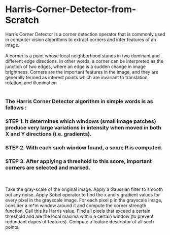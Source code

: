# Harris-Corner-Detector-from-Scratch
Harris Corner Detector is a corner detection operator that is commonly used in computer vision algorithms to extract corners and infer features of an image.
<br/>
<br/>
A corner is a point whose local neighborhood stands in two dominant and different
edge directions. In other words, a corner can be interpreted as the junction of two edges,
where an edge is a sudden change in image brightness. Corners are the important features
in the image, and they are generally termed as interest points which are invariant to
translation, rotation, and illumination.
<br/>
<br/>
### The Harris Corner Detector algorithm in simple words is as follows :
### STEP 1. It determines which windows (small image patches) produce very large variations in intensity when moved in both X and Y directions (i.e. gradients).
### STEP 2. With each such window found, a score R is computed.
### STEP 3. After applying a threshold to this score, important corners are selected and marked.
<br/>
<br/>
Take the gray-scale of the original image. Apply a Gaussian filter to smooth out
any noise. Apply Sobel operator to find the x and y gradient values for every pixel in
the grayscale image. For each pixel p in the grayscale image, consider a m*m window
around it and compute the corner strength function. Call this its Harris value. Find all
pixels that exceed a certain threshold and are the local maxima within a certain window
(to prevent redundant dupes of features). Compute a feature descriptor of all such points.
<br/>
<br/>

